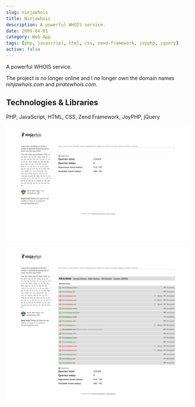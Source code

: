 ```yaml
---
slug: ninjawhois
title: Ninjawhois
description: A powerful WHOIS service.
date: 2009-04-01
category: Web App
tags: [php, javascript, html, css, zend-framework, joyphp, jquery]
active: false
---
```


A powerful WHOIS service.

The project is no longer online and I no longer own the domain names _ninjawhois.com_ and _piratewhois.com_.

## Technologies &amp; Libraries

PHP, JavaScript, HTML, CSS, Zend Framework, JoyPHP, jQuery

![Screenshot of the homepage](ninjawhois-1.png)

![Screenshot of the search result view](ninjawhois-2.png)
